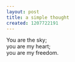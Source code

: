 ```yaml
---
layout: post
title: a simple thought
created: 1207722191
---
```



You are the sky;  
you are my heart;  
you are my freedom.

